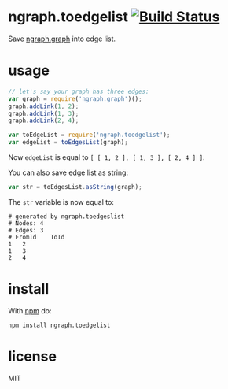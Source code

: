 # ngraph.toedgelist [![Build Status](https://travis-ci.org/anvaka/ngraph.toedgelist.svg)](https://travis-ci.org/anvaka/ngraph.toedgelist)

Save [ngraph.graph](https://github.com/anvaka/ngraph.graph) into edge list.

# usage

``` js
// let's say your graph has three edges:
var graph = require('ngraph.graph')();
graph.addLink(1, 2);
graph.addLink(1, 3);
graph.addLink(2, 4);

var toEdgeList = require('ngraph.toedgelist');
var edgeList = toEdgesList(graph);
```

Now `edgeList` is equal to `[ [ 1, 2 ], [ 1, 3 ], [ 2, 4 ] ]`.

You can also save edge list as string:

``` js
var str = toEdgesList.asString(graph);
```

The `str` variable is now equal to:

```
# generated by ngraph.toedgeslist
# Nodes: 4
# Edges: 3
# FromId	ToId
1	2
1	3
2	4
```


# install

With [npm](https://npmjs.org) do:

```
npm install ngraph.toedgelist
```

# license

MIT
